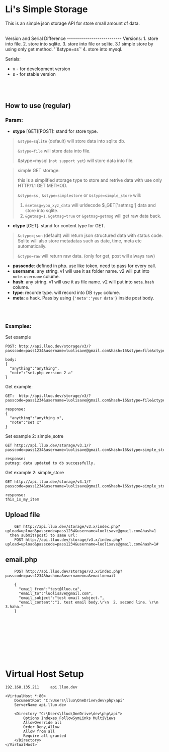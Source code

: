 <!--
@Author: Li Luo
@Date:   2016-11-07T11:10:39-05:00
@Last modified by:   Li Luo
@Last modified time: 2017-03-20T10:33:09-04:00
-->

Li's Simple Storage
==========================

This is an simple json storage API for store small amount of data.

<br>
Version and Serial Difference
---------------------------
Versions:
1. store into file.
2. store into sqlite.
3. store into file or sqlite.
3.1 simple store by using only get method. '`&stype=ss`'
4. store into mysql.

Serials:
- v - for development version
- s - for stable version

<br><br>
How to use (regular)
--------------------
### Param:
* **stype** [GET][POST]: stand for store type.
> `&stype=sqlite` (default) will store data into sqlite db.
>
> `&stype=file` will store data into file.
>
> &stype=mysql (`not support yet`) will store data into file.

> simple GET storage:
>
> this is a simplified storage type to store and retrive data with use only HTTP/1.1 GET METHOD.
>
> `&stype=ss` , `&stype=simplestore` or `&stype=simple_store` will:
> 1. `&setmsg=you_xyz_data` will urldecode $_GET['setmsg'] data and store into sqlite.
> 2. `&getmsg=1`, `&getmsg=true` or `&getmsg=getmsg` will get raw data back.
>
>


* **ctype** [GET]: stand for content type for GET.
> `&ctype=json` (default) will return json structured data with status code. Sqlite will also store metadatas such as date, time, meta etc automatically.
>
> `&ctype=raw` will return raw data. (only for get, post will always raw)
>

* **passcode**: defined in php. use like token, need to pass for every call.
* **username**: any string. v1 will use it as folder name. v2 will put into `note.username` colume.
* **hash**: any string. v1 will use it as file name. v2 will put into `note.hash` colume.
* **type**: recorde type. will record into DB `type` colume.
* **meta**: a hack. Pass by using `{'meta':'your data'}` inside post body.

<br><br>
### Examples:
Set example
~~~~
POST: http://api.lluo.dev/storage/v3/?passcode=pass1234&username=luolisave@gmail.com&hash=16&stype=file&ctype=raw

body:
{
  "anything":"anything",
  "note":"set.php version 2 a"
}
~~~~


Get example:
~~~~
GET:  http://api.lluo.dev/storage/v3/?passcode=pass1234&username=luolisave@gmail.com&hash=16&stype=file&ctype=raw

response:
{
  "anything":"anything x",
  "note":"set x"
}
~~~~

Set example 2: simple_sotre
~~~~
GET http://api.lluo.dev/storage/v3.1/?passcode=pass1234&username=luolisave@gmail.com&hash=16&stype=simple_store&ctype=raw&setmsg=this_is_my_message

response:
putmsg: data updated to db successfully.
~~~~

Get example 2: simple_store
~~~~
GET http://api.lluo.dev/storage/v3.1/?passcode=pass1234&username=luolisave@gmail.com&hash=16&stype=simple_store&ctype=raw&getmsg=true

response:
this_is_my_item
~~~~


Upload file
------------
~~~~
    GET http://api.lluo.dev/storage/v3.x/index.php?upload=upload&passcode=pass1234&username=luolisave@gmail.com&hash=1
  then submit(post) to same url:
    POST http://api.lluo.dev/storage/v3.x/index.php?upload=upload&passcode=pass1234&username=luolisave@gmail.com&hash=1#
~~~~

email.php
----------
~~~~
    POST http://api.lluo.dev/storage/v3.x/index.php?passcode=pass1234&hash=na&username=na&email=email

    {
      "email_from":"test@lluo.ca",
      "email_to":"luolisave@gmail.com",
      "email_subject":"test email subject.",
      "email_content":"1. test email body.\r\n  2. second line. \r\n 3.haha."
    }
~~~~

<br><br><br><br>
Virtual Host Setup
==================
~~~~
192.168.135.211		api.lluo.dev
~~~~
~~~~
<VirtualHost *:80>
    DocumentRoot "C:\Users\lluo\OneDrive\dev\php\api"
    ServerName api.lluo.dev

    <Directory "C:\Users\lluo\OneDrive\dev\php\api">
        Options Indexes FollowSymLinks MultiViews
        AllowOverride all
        Order Deny,Allow
        Allow from all
        Require all granted
    </Directory>
</VirtualHost>
~~~~
